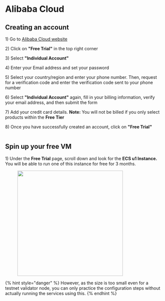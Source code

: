 # Alibaba Cloud

## Creating an account

1\) Go to [Alibaba Cloud website](https://www.alibabacloud.com/en?_p_lc=1)

2\) Click on **"Free Trial"** in the top right corner

3\) Select **"Individual Account"**

4\) Enter your Email address and set your password

5\) Select your country/region and enter your phone number. Then, request for a verification code and enter the verification code sent to your phone number

6\) Select **"Individual Account"** again, fill in your billing information, verify your email address, and then submit the form

7\) Add your credit card details. **Note:** You will not be billed if you only select products within the **Free Tier**

8\) Once you have successfully created an account, click on **"Free Trial"**

<figure><img src="../../.gitbook/assets/Screenshot 2025-03-28 at 5.13.50 PM.png" alt=""><figcaption></figcaption></figure>

## Spin up your free VM

1\) Under the **Free Trial** page, scroll down and look for the **ECS u1 Instance.** You will be able to run one of this instance for free for 3 months.&#x20;

<figure><img src="../../.gitbook/assets/Screenshot 2025-03-28 at 6.08.30 PM (1).png" alt="" width="342"><figcaption></figcaption></figure>

{% hint style="danger" %}
However, as the size is too small even for a testnet validator node, you can only practice the configuration steps without actually running the services using this.
{% endhint %}
